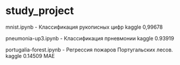 # study_project
mnist.ipynb - Классификация рукописных цифр kaggle 0,99678

pneumonia-up3.ipynb - Классификация прневмонии kaggle 0.93919

portugalia-forest.ipynb - Регрессия пожаров Португальских лесов. kaggle 0.14509 MAE
